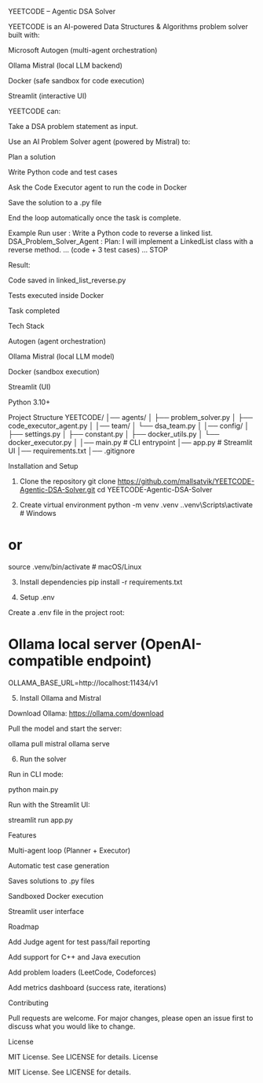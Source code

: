 YEETCODE – Agentic DSA Solver

YEETCODE is an AI-powered Data Structures & Algorithms problem solver built with:

Microsoft Autogen (multi-agent orchestration)

Ollama Mistral (local LLM backend)

Docker (safe sandbox for code execution)

Streamlit (interactive UI)

YEETCODE can:

Take a DSA problem statement as input.

Use an AI Problem Solver agent (powered by Mistral) to:

Plan a solution

Write Python code and test cases

Ask the Code Executor agent to run the code in Docker

Save the solution to a .py file

End the loop automatically once the task is complete.

Example Run
user : Write a Python code to reverse a linked list.
DSA_Problem_Solver_Agent :
Plan: I will implement a LinkedList class with a reverse method.
... (code + 3 test cases) ...
STOP


Result:

Code saved in linked_list_reverse.py

Tests executed inside Docker

Task completed

Tech Stack

Autogen (agent orchestration)

Ollama Mistral (local LLM model)

Docker (sandbox execution)

Streamlit (UI)

Python 3.10+

Project Structure
YEETCODE/
│── agents/
│   ├── problem_solver.py
│   ├── code_executor_agent.py
│
│── team/
│   └── dsa_team.py
│
│── config/
│   ├── settings.py
│   ├── constant.py
│   ├── docker_utils.py
│   └── docker_executor.py
│
│── main.py          # CLI entrypoint
│── app.py           # Streamlit UI
│── requirements.txt
│── .gitignore

Installation and Setup
1. Clone the repository
git clone https://github.com/mallsatvik/YEETCODE-Agentic-DSA-Solver.git
cd YEETCODE-Agentic-DSA-Solver

2. Create virtual environment
python -m venv .venv
.\.venv\Scripts\activate      # Windows
# or
source .venv/bin/activate     # macOS/Linux

3. Install dependencies
pip install -r requirements.txt

4. Setup .env

Create a .env file in the project root:

# Ollama local server (OpenAI-compatible endpoint)
OLLAMA_BASE_URL=http://localhost:11434/v1

5. Install Ollama and Mistral

Download Ollama: https://ollama.com/download

Pull the model and start the server:

ollama pull mistral
ollama serve

6. Run the solver

Run in CLI mode:

python main.py


Run with the Streamlit UI:

streamlit run app.py

Features

Multi-agent loop (Planner + Executor)

Automatic test case generation

Saves solutions to .py files

Sandboxed Docker execution

Streamlit user interface

Roadmap

Add Judge agent for test pass/fail reporting

Add support for C++ and Java execution

Add problem loaders (LeetCode, Codeforces)

Add metrics dashboard (success rate, iterations)

Contributing

Pull requests are welcome. For major changes, please open an issue first to discuss what you would like to change.

License

MIT License. See LICENSE for details.
License

MIT License. See LICENSE for details.
